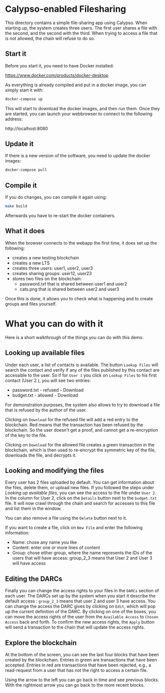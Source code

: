 # Calypso-enabled Filesharing

This directory contains a simple file-sharing app using Calypso.
When starting up, the system creates three users.
The first user shares a file with the second, and the second with the third.
When trying to access a file that is not allowed, the chain will refuse to do so.

## Start it

Before you start it, you need to have Docker installed:

https://www.docker.com/products/docker-desktop

As everything is already compiled and put in a docker image, you can simply start it with:

```bash
docker-compose up
```

This will start to download the docker images, and then run them.
Once they are started, you can launch your webbrowser to connect to the following address:

http://localhost:8080

## Update it

If there is a new version of the software, you need to update the docker images:

```bash
docker-compose pull
```

## Compile it

If you do changes, you can compile it again using:

```bash
make build
```

Afterwards you have to re-start the docker containers.

## What it does

When the browser connects to the webapp the first time, it does set up the following:

- creates a new testing blockchain
- creates a new LTS
- creates three users: user1, user2, user3
- creates sharing groups: user12, user23
- stores two files on the blockchain:
  - password.txt that is shared between user1 and user2
  - cats.png that is shared between user2 and user3

Once this is done, it allows you to check what is happening and to create groups and files yourself.

# What you can do with it

Here is a short walkthrough of the things you can do with this demo.

## Looking up available files

Under each user, a list of contacts is available.
The button `Lookup Files` will search the contact and verify if any of the
 files published by this contact are accessible to the user.
So if for `User 1` you click on `Lookup Files` to his first contact (User 2
), you will see two entries:

* password.txt - refused - Download
* budget.txt - allowed - Download

For demonstration purposes, the system also allows to try to download a file
 that is refused by the author of the user.
 
Clicking on `Download` for the refused file will add a red entry to the
 blockchain.
Red means that the transaction has been refused by the blockchain.
So the user doesn't get a proof, and cannot get a re-encryption of the key to
 the file.

Clicking on `Download` for the allowed file creates a green transaction in
 the blockchain, which is then used to re-encrypt the symmetric key of the
  file, downloads the file, and decrypts it.

## Looking and modifying the files

Every user has 2 files uploaded by default.
You can get information about the files, delete them, or upload new files.
If you followed the steps under _Looking up available files_, you can see the
 access to the file under `User 2`.
In the column for User 2, click on the `Details` button next to the 
`budget.txt` file.
It will now crawl through the chain and search for accesses to this file and
 list them in the window.
 
You can also remove a file using the `Delete` button next to it.

If you want to create a file, click on `New File` and enter the following
 information:
- Name: chose any name you like
- Content: enter one or more lines of content
- Group: chose either group, where the name represents the IDs of the users
 that will have access: group_2_3 means that User 2 and User 3 will have access
 
## Editing the DARCs

Finally you can change the access rights to your files in the `DARCs` section
 of each user.
The DARCs set up by the system when you start it describe the default access
: `group_2_3` means that user 2 and user 3 have access.
You can change the access the DARC gives by clicking on `Edit`, which will
 pop up the current definition of the DARC.
By clicking on one of the boxes, you can move the access rights of the user
 from the `Available Access` to `Chosen Access` back and forth.
To confirm the new access rights, the `Apply` button will send a transaction
 to the chain that will update the access rights.
 
## Explore the blockchain

At the bottom of the screen, you can see the last four blocks that have been
 created by the blockchain.
Entries in green are transactions that have been accepted.
Entries in red are transactions that have been rejected, e.g., a read-request
 from a user that has not the right to access a certain file.

Using the arrow to the left you can go back in time and see previous blocks.
With the rightmost arrow you can go back to the more recent blocks.
